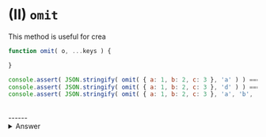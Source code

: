 # (II) `omit`

This method is useful for crea

```javascript
function omit( o, ...keys ) {

}

console.assert( JSON.stringify( omit( { a: 1, b: 2, c: 3 }, 'a' ) ) === '{\"b\":2,\"c\":3}' );
console.assert( JSON.stringify( omit( { a: 1, b: 2, c: 3 }, 'd' ) ) === '{\"a\":1,\"b\":2,\"c\":3}' );
console.assert( JSON.stringify( omit( { a: 1, b: 2, c: 3 }, 'a', 'b', 'c' ) ) === '{}' );
```

<br/>
------
<br/>

<details>
<summary>Answer</summary>
<div>

`omitCopy` is one potential answer.
Likely the most optimal but notice it *creates* a new object rather than acting on the original.

`omit` acts on the original object.

```javascript
function omitCopy( o, ...keys ) {
    return Object.keys( o )
        .reduce(
            ( r, k ) => {
                if ( !keys.includes( k ) ) {
                    r[ k ] = o[ k ];
                }

                return r;
            }, {}
        );
}

console.assert( JSON.stringify( omitCopy( { a: 1, b: 2, c: 3 }, 'a' ) ) === '{"b":2,"c":3}' );
console.assert( JSON.stringify( omitCopy( { a: 1, b: 2, c: 3 }, 'd' ) ) === '{"a":1,"b":2,"c":3}' );
console.assert( JSON.stringify( omitCopy( { a: 1, b: 2, c: 3 }, 'a', 'b', 'c' ) ) === '{}' );

function omit( o, ...keys ) {
    for ( let i = 0; i < keys.length; i++ ) {
        delete o[ keys[ i ] ];
    }
}

const obj = { a: 1, b: 2, c: 3 };
console.assert( JSON.stringify( obj ) === '{"a":1,"b":2,"c":3}' );
omit( obj, 'a' );
console.assert( JSON.stringify( obj ) === '{"b":2,"c":3}' );
```

</div>
</details>
